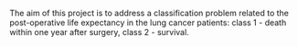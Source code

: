 The aim of this project is to address a classification problem related to the post-operative life expectancy in the lung cancer patients: class 1 - death within one year after surgery, class 2 - survival.
